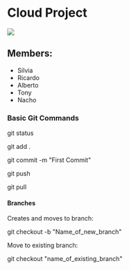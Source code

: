 # Cloud Project

<img src="https://encrypted-tbn0.gstatic.com/images?q=tbn:ANd9GcSETUE46G7gv41P7dFD5i4VQ_TAgV_FIcS4Kg&usqp=CAU">



## Members:

* Silvia
* Ricardo
* Alberto
* Tony
* Nacho


### Basic Git Commands


git status

git add .

git commit -m "First Commit"

git push

git pull


#### Branches

Creates and moves to branch:

git checkout -b "Name_of_new_branch"

Move to existing branch:

git checkout "name_of_existing_branch"

